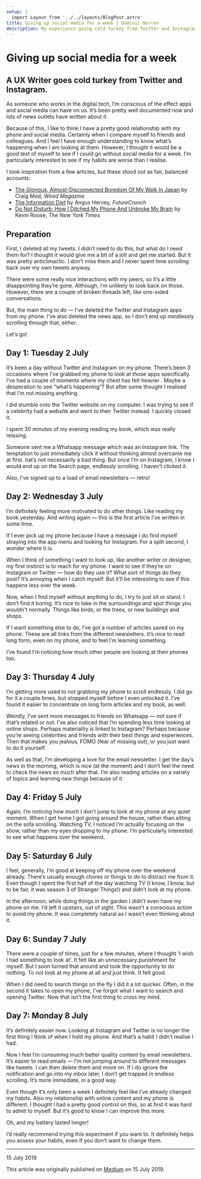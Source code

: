 ```yaml
---
setup: |
  import Layout from '../../layouts/BlogPost.astro'
title: Giving up social media for a week | Dominic Warren
description: My experience going cold turkey from Twitter and Instagram.
---
```


# Giving up social media for a week

## A UX Writer goes cold turkey from Twitter and Instagram.

As someone who works in the digital tech, I’m conscious of the effect apps and social media can have on us. It’s been pretty well documented now and lots of news outlets have written about it.

Because of this, I like to think I have a pretty good relationship with my phone and social media. Certainly when I compare myself to friends and colleagues. And I feel I have enough understanding to know what’s happening when I am looking at them. However, I thought it would be a good test of myself to see if I could go without social media for a week. I’m particularly interested to see if my habits are worse than I realise.

I took inspiration from a few articles, but these stood out as fair, balanced accounts:

- [The Glorious, Almost-Disconnected Boredom Of My Walk In Japan](https://www.wired.com/story/six-weeks-100s-miles-hours-glorious-boredom-japan/) by Craig Mod, _Wired Magazine_
- [The Information Diet](https://futurecrun.ch/articles/the-information-diet) by Angus Hervey, _FutureCrunch_
- [Do Not Disturb: How I Ditched My Phone And Unbroke My Brain](https://www.nytimes.com/2019/02/23/business/cell-phone-addiction.html) by Kevin Roose, _The New York Times_

## Preparation

First, I deleted all my tweets. I didn’t need to do this, but what do I need them for? I thought it would give me a bit of a jolt and get me started. But it was pretty anticlimactic. I don’t miss them and I never spent time scrolling back over my own tweets anyway.

There were some really nice interactions with my peers, so it’s a little disappointing they’re gone. Although, I’m unlikely to look back on those. However, there are a couple of broken threads left, like one-sided conversations.

But, the main thing to do — I’ve deleted the Twitter and Instagram apps from my phone. I’ve also deleted the news app, so I don’t end up mindlessly scrolling through that, either.

Let’s go!

## Day 1: Tuesday 2 July

It’s been a day without Twitter and Instagram on my phone. There’s been 3 occasions where I’ve grabbed my phone to look at those apps specifically. I’ve had a couple of moments where my chest has felt heavier . Maybe a desperation to see “what’s happening”? But after some thought I realised that I’m not missing anything.

I did stumble onto the Twitter website on my computer. I was trying to see if a celebrity had a website and went to their Twitter instead. I quickly closed it.

I spent 30 minutes of my evening reading my book, which was really relaxing.

Someone sent me a Whatsapp message which was an Instagram link. The temptation to just immediately click it without thinking almost overcame me at first. hat’s not necessarily a bad thing. But once I’m on Instagram, I know I would end up on the Search page, endlessly scrolling. I haven’t clicked it.

Also, I’ve signed up to a load of email newsletters — retro!

## Day 2: Wednesday 3 July

I’m definitely feeling more motivated to do other things. Like reading my book yesterday. And writing again — this is the first article I’ve written in some time.

If I ever pick up my phone because I have a message I do find myself straying into the app menu and looking for Instagram. For a split second, I wonder where it is.

When I think of something I want to look up, like another writer or designer, my first instinct is to reach for my phone. I want to see if they’re on Instagram or Twitter — how do they use it? What sort of things do they post? It’s annoying when I catch myself. But it’ll be interesting to see if this happens less over the week.

Now, when I find myself without anything to do, I try to just sit or stand. I don’t find it boring. It’s nice to take in the surroundings and spot things you wouldn’t normally. Things like birds, or the trees, or new buildings and shops.

If I want something else to do, I’ve got a number of articles saved on my phone. These are all links from the different newsletters. It’s nice to read long form, even on my phone, and to feel I’m learning something.

I’ve found I’m noticing how much other people are looking at their phones too.

## Day 3: Thursday 4 July

I’m getting more used to not grabbing my phone to scroll endlessly. I did go for it a couple times, but stopped myself before I even unlocked it. I’ve found it easier to concentrate on long form articles and my book, as well.

Weirdly, I’ve sent more messages to friends on Whatsapp — not sure if that’s related or not. I’ve also noticed that I’m spending less time looking at online shops. Perhaps materiality is linked to Instagram? Perhaps because you’re seeing celebrities and friends with their best things and experiences. Then that makes you jealous, FOMO (fear of missing out), or you just want to do it yourself.

As well as that, I’m developing a love for the email newsletter. I get the day’s news in the morning, which is nice (at the moment) and I don’t feel the need to check the news so much after that. I’m also reading articles on a variety of topics and learning new things because of it.

## Day 4: Friday 5 July

Again, I’m noticing how much I don’t jump to look at my phone at any quiet moment. When I got home I got going around the house, rather than sitting on the sofa scrolling. Watching TV, I noticed I’m actually focusing on the show, rather than my eyes dropping to my phone. I’m particularly interested to see what happens over the weekend.

## Day 5: Saturday 6 July

I feel, generally, I’m good at keeping off my phone over the weekend already. There’s usually enough chores or things to do to distract me from it. Even though I spent the first half of the day watching TV (I know, I know, but to be fair, it was season 3 of Stranger Things!) and didn’t look at my phone.

In the afternoon, while doing things in the garden I didn’t even have my phone on me. I’d left it upstairs, out of sight. This wasn’t a conscious action to avoid my phone. It was completely natural as I wasn’t even thinking about it.

## Day 6: Sunday 7 July

There were a couple of times, just for a few minutes, where I thought ‘I wish I had something to look at’. It felt like an unnecessary punishment for myself. But I soon turned that around and took the opportunity to do nothing. To not look at my phone at all and just think. It felt good.

When I did need to search things on the fly I did it a lot quicker. Often, in the second it takes to open my phone, I’ve forgot what I want to search and opening Twitter. Now that isn’t the first thing to cross my mind.

## Day 7: Monday 8 July

It’s definitely easier now. Looking at Instagram and Twitter is no longer the first thing I think of when I hold my phone. And that’s a habit I didn’t realise I had.

Now I feel I’m consuming much better quality content by email newsletters. It’s easier to read emails — I’m not jumping around to different messages like tweets. I can then delete them and move on. If I do ignore the notification and go into my inbox later, I don’t get trapped in endless scrolling. It’s more immediate, in a good way.

Even though it’s only been a week I definitely feel like I’ve already changed my habits. Also my relationship with online content and my phone is different. I thought I had a pretty good control on this, so at first it was hard to admit to myself. But it’s good to know I can improve this more.

Oh, and my battery lasted longer!

I’d really recommend trying this experiment if you want to. It definitely helps you assess your habits, even if you don’t want to change them.

---

15 July 2019

This article was originally published on [Medium](https://medium.com/@dominicwarren1/giving-up-social-media-for-a-week-1ef2a7df6064) on 15 July 2019.
